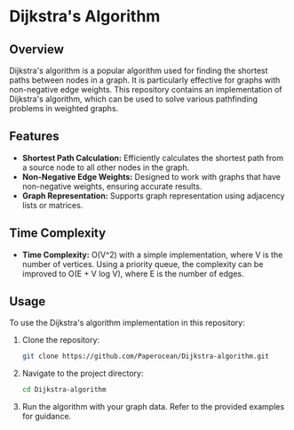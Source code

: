 # Dijkstra's Algorithm

## Overview
Dijkstra's algorithm is a popular algorithm used for finding the shortest paths between nodes in a graph. It is particularly effective for graphs with non-negative edge weights. This repository contains an implementation of Dijkstra's algorithm, which can be used to solve various pathfinding problems in weighted graphs.

## Features
- **Shortest Path Calculation:** Efficiently calculates the shortest path from a source node to all other nodes in the graph.
- **Non-Negative Edge Weights:** Designed to work with graphs that have non-negative weights, ensuring accurate results.
- **Graph Representation:** Supports graph representation using adjacency lists or matrices.

## Time Complexity
- **Time Complexity:** O(V^2) with a simple implementation, where V is the number of vertices. Using a priority queue, the complexity can be improved to O(E + V log V), where E is the number of edges.

## Usage
To use the Dijkstra's algorithm implementation in this repository:
1. Clone the repository:
   ```bash
   git clone https://github.com/Paperocean/Dijkstra-algorithm.git
2. Navigate to the project directory:
   ```bash
   cd Dijkstra-algorithm
3. Run the algorithm with your graph data. Refer to the provided examples for guidance.
